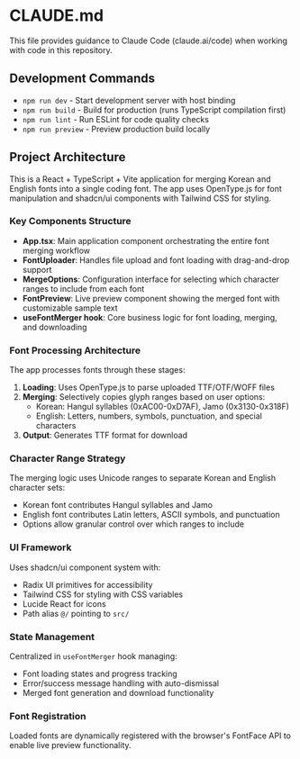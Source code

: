 # CLAUDE.md

This file provides guidance to Claude Code (claude.ai/code) when working with code in this repository.

## Development Commands

- `npm run dev` - Start development server with host binding
- `npm run build` - Build for production (runs TypeScript compilation first)  
- `npm run lint` - Run ESLint for code quality checks
- `npm run preview` - Preview production build locally

## Project Architecture

This is a React + TypeScript + Vite application for merging Korean and English fonts into a single coding font. The app uses OpenType.js for font manipulation and shadcn/ui components with Tailwind CSS for styling.

### Key Components Structure

- **App.tsx**: Main application component orchestrating the entire font merging workflow
- **FontUploader**: Handles file upload and font loading with drag-and-drop support
- **MergeOptions**: Configuration interface for selecting which character ranges to include from each font
- **FontPreview**: Live preview component showing the merged font with customizable sample text
- **useFontMerger hook**: Core business logic for font loading, merging, and downloading

### Font Processing Architecture

The app processes fonts through these stages:
1. **Loading**: Uses OpenType.js to parse uploaded TTF/OTF/WOFF files
2. **Merging**: Selectively copies glyph ranges based on user options:
   - Korean: Hangul syllables (0xAC00-0xD7AF), Jamo (0x3130-0x318F)
   - English: Letters, numbers, symbols, punctuation, and special characters
3. **Output**: Generates TTF format for download

### Character Range Strategy

The merging logic uses Unicode ranges to separate Korean and English character sets:
- Korean font contributes Hangul syllables and Jamo
- English font contributes Latin letters, ASCII symbols, and punctuation
- Options allow granular control over which ranges to include

### UI Framework

Uses shadcn/ui component system with:
- Radix UI primitives for accessibility
- Tailwind CSS for styling with CSS variables
- Lucide React for icons
- Path alias `@/` pointing to `src/`

### State Management

Centralized in `useFontMerger` hook managing:
- Font loading states and progress tracking
- Error/success message handling with auto-dismissal
- Merged font generation and download functionality

### Font Registration

Loaded fonts are dynamically registered with the browser's FontFace API to enable live preview functionality.